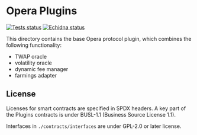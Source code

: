 # Opera Plugins
 <a href="https://github.com/openswap/Opera/actions/workflows/tests_plugin.yml"><img alt="Tests status" src="https://github.com/openswap/Opera/actions/workflows/tests_plugin.yml/badge.svg"></a>
  <a href="https://github.com/openswap/Opera/actions/workflows/echidna_plugin.yml"><img alt="Echidna status" src="https://github.com/openswap/Opera/actions/workflows/echidna_plugin.yml/badge.svg"></a>

This directory contains the base Opera protocol plugin, which combines the following functionality:
- TWAP oracle
- volatility oracle
- dynamic fee manager
- farmings adapter

## License

Licenses for smart contracts are specified in SPDX headers. A key part of the Plugins contracts is under BUSL-1.1 (Business Source License 1.1).

Interfaces in `./contracts/interfaces` are under GPL-2.0 or later license.
